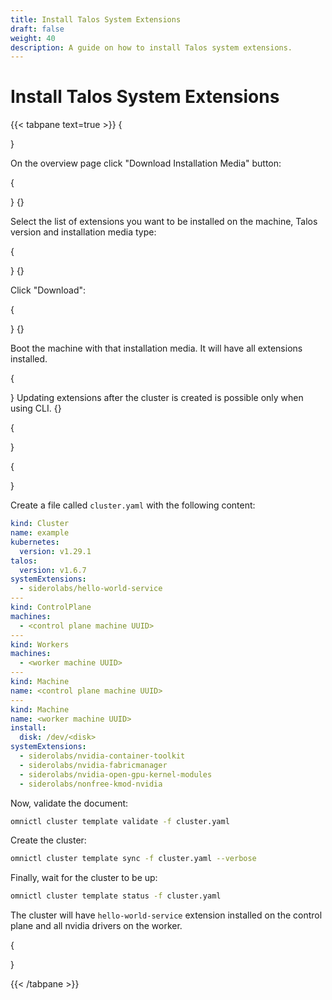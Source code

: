 ```yaml
---
title: Install Talos System Extensions
draft: false
weight: 40
description: A guide on how to install Talos system extensions.
---
```


# Install Talos System Extensions

\{{< tabpane text=true >\}} {



}

On the overview page click "Download Installation Media" button:

{

} {}

Select the list of extensions you want to be installed on the machine, Talos version and installation media type:

{

} {}

Click "Download":

{

} {}

Boot the machine with that installation media. It will have all extensions installed.

{

} Updating extensions after the cluster is created is possible only when using CLI. {}

{

}

{



}

Create a file called `cluster.yaml` with the following content:

```yaml
kind: Cluster
name: example
kubernetes:
  version: v1.29.1
talos:
  version: v1.6.7
systemExtensions:
  - siderolabs/hello-world-service
---
kind: ControlPlane
machines:
  - <control plane machine UUID>
---
kind: Workers
machines:
  - <worker machine UUID>
---
kind: Machine
name: <control plane machine UUID>
---
kind: Machine
name: <worker machine UUID>
install:
  disk: /dev/<disk>
systemExtensions:
  - siderolabs/nvidia-container-toolkit
  - siderolabs/nvidia-fabricmanager
  - siderolabs/nvidia-open-gpu-kernel-modules
  - siderolabs/nonfree-kmod-nvidia
```

Now, validate the document:

```bash
omnictl cluster template validate -f cluster.yaml
```

Create the cluster:

```bash
omnictl cluster template sync -f cluster.yaml --verbose
```

Finally, wait for the cluster to be up:

```bash
omnictl cluster template status -f cluster.yaml
```

The cluster will have `hello-world-service` extension installed on the control plane and all nvidia drivers on the worker.

{

}

\{{< /tabpane >\}}
